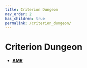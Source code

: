 ```yaml
---
title: Criterion Dungeon
nav_order: 2
has_children: true
permalink: /criterion_dungeon/
---
```

# Criterion Dungeon

- [**AMR**](./AMR/README.md)